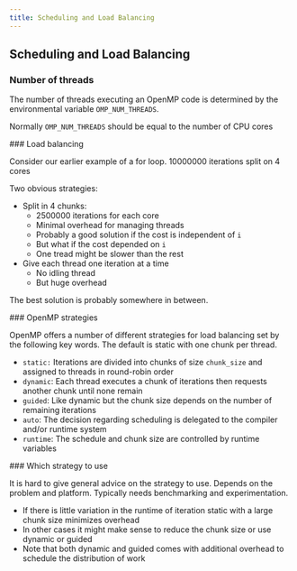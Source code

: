 ```yaml
---
title: Scheduling and Load Balancing
---
```


## Scheduling and Load Balancing


### Number of threads

The number of threads executing an OpenMP 
code is determined by the environmental variable 
`OMP_NUM_THREADS`. 

Normally `OMP_NUM_THREADS` should be equal to the number of CPU cores

### Load balancing

Consider our earlier example of a for loop. 10000000 iterations split on 4 cores

Two obvious strategies:

* Split in 4 chunks:
    - 2500000 iterations for each core
    - Minimal overhead for managing threads
    - Probably a good solution if the cost is independent of `i`
    - But what if the cost depended on `i`
    - One tread might be slower than the rest
* Give each thread one iteration at a time
    - No idling thread
    - But huge overhead

The best solution is probably somewhere in between.


### OpenMP strategies 

OpenMP offers a number of different strategies for 
load balancing set by the following key words. 
The default is static with one chunk per thread. 

* `static:` Iterations are divided into chunks of size `chunk_size` and assigned to threads in round-robin order
* `dynamic`: Each thread executes a chunk of iterations then requests another chunk until none remain
* `guided`: Like dynamic but the chunk size depends on the number of remaining iterations
* `auto`: The decision regarding scheduling is delegated to the compiler and/or runtime system
* `runtime`: The schedule and chunk size are controlled by runtime variables


### Which strategy to use

It is hard to give general advice on the strategy to use. Depends on the problem and platform. Typically needs benchmarking and 
experimentation. 

* If there is little variation in the runtime of iteration static with a large chunk size minimizes overhead
* In other cases it might make sense to reduce the chunk size or use dynamic or guided
* Note that both dynamic and guided comes with additional overhead to schedule the distribution of work
